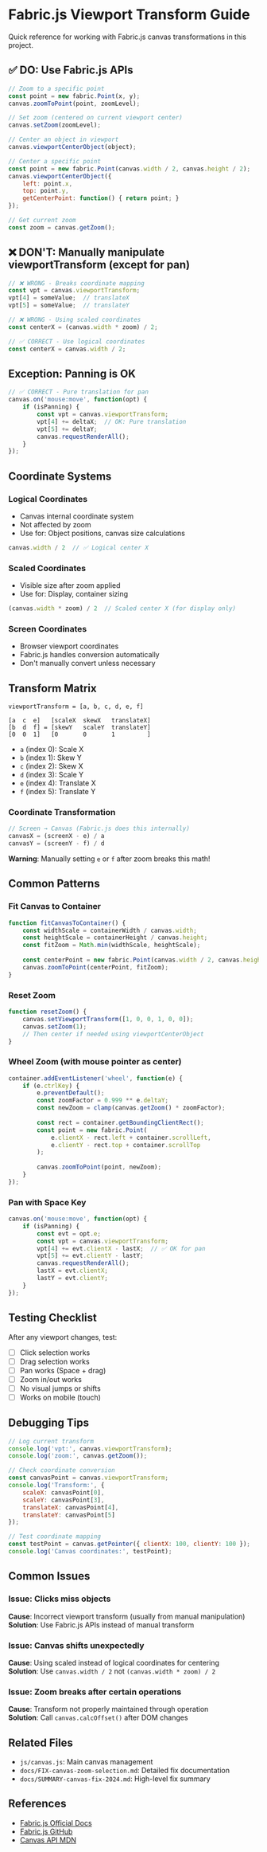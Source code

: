 # Fabric.js Viewport Transform Guide

Quick reference for working with Fabric.js canvas transformations in this project.

## ✅ DO: Use Fabric.js APIs

```javascript
// Zoom to a specific point
const point = new fabric.Point(x, y);
canvas.zoomToPoint(point, zoomLevel);

// Set zoom (centered on current viewport center)
canvas.setZoom(zoomLevel);

// Center an object in viewport
canvas.viewportCenterObject(object);

// Center a specific point
const point = new fabric.Point(canvas.width / 2, canvas.height / 2);
canvas.viewportCenterObject({
    left: point.x,
    top: point.y,
    getCenterPoint: function() { return point; }
});

// Get current zoom
const zoom = canvas.getZoom();
```

## ❌ DON'T: Manually manipulate viewportTransform (except for pan)

```javascript
// ❌ WRONG - Breaks coordinate mapping
const vpt = canvas.viewportTransform;
vpt[4] = someValue;  // translateX
vpt[5] = someValue;  // translateY

// ❌ WRONG - Using scaled coordinates
const centerX = (canvas.width * zoom) / 2;

// ✅ CORRECT - Use logical coordinates
const centerX = canvas.width / 2;
```

## Exception: Panning is OK

```javascript
// ✅ CORRECT - Pure translation for pan
canvas.on('mouse:move', function(opt) {
    if (isPanning) {
        const vpt = canvas.viewportTransform;
        vpt[4] += deltaX;  // OK: Pure translation
        vpt[5] += deltaY;
        canvas.requestRenderAll();
    }
});
```

## Coordinate Systems

### Logical Coordinates
- Canvas internal coordinate system
- Not affected by zoom
- Use for: Object positions, canvas size calculations
```javascript
canvas.width / 2  // ✅ Logical center X
```

### Scaled Coordinates
- Visible size after zoom applied
- Use for: Display, container sizing
```javascript
(canvas.width * zoom) / 2  // Scaled center X (for display only)
```

### Screen Coordinates
- Browser viewport coordinates
- Fabric.js handles conversion automatically
- Don't manually convert unless necessary

## Transform Matrix

```
viewportTransform = [a, b, c, d, e, f]

[a  c  e]   [scaleX  skewX   translateX]
[b  d  f] = [skewY   scaleY  translateY]
[0  0  1]   [0       0       1         ]
```

- `a` (index 0): Scale X
- `b` (index 1): Skew Y
- `c` (index 2): Skew X
- `d` (index 3): Scale Y
- `e` (index 4): Translate X
- `f` (index 5): Translate Y

### Coordinate Transformation
```javascript
// Screen → Canvas (Fabric.js does this internally)
canvasX = (screenX - e) / a
canvasY = (screenY - f) / d
```

**Warning**: Manually setting `e` or `f` after zoom breaks this math!

## Common Patterns

### Fit Canvas to Container
```javascript
function fitCanvasToContainer() {
    const widthScale = containerWidth / canvas.width;
    const heightScale = containerHeight / canvas.height;
    const fitZoom = Math.min(widthScale, heightScale);
    
    const centerPoint = new fabric.Point(canvas.width / 2, canvas.height / 2);
    canvas.zoomToPoint(centerPoint, fitZoom);
}
```

### Reset Zoom
```javascript
function resetZoom() {
    canvas.setViewportTransform([1, 0, 0, 1, 0, 0]);
    canvas.setZoom(1);
    // Then center if needed using viewportCenterObject
}
```

### Wheel Zoom (with mouse pointer as center)
```javascript
container.addEventListener('wheel', function(e) {
    if (e.ctrlKey) {
        e.preventDefault();
        const zoomFactor = 0.999 ** e.deltaY;
        const newZoom = clamp(canvas.getZoom() * zoomFactor);
        
        const rect = container.getBoundingClientRect();
        const point = new fabric.Point(
            e.clientX - rect.left + container.scrollLeft,
            e.clientY - rect.top + container.scrollTop
        );
        
        canvas.zoomToPoint(point, newZoom);
    }
});
```

### Pan with Space Key
```javascript
canvas.on('mouse:move', function(opt) {
    if (isPanning) {
        const evt = opt.e;
        const vpt = canvas.viewportTransform;
        vpt[4] += evt.clientX - lastX;  // ✅ OK for pan
        vpt[5] += evt.clientY - lastY;
        canvas.requestRenderAll();
        lastX = evt.clientX;
        lastY = evt.clientY;
    }
});
```

## Testing Checklist

After any viewport changes, test:
- [ ] Click selection works
- [ ] Drag selection works
- [ ] Pan works (Space + drag)
- [ ] Zoom in/out works
- [ ] No visual jumps or shifts
- [ ] Works on mobile (touch)

## Debugging Tips

```javascript
// Log current transform
console.log('vpt:', canvas.viewportTransform);
console.log('zoom:', canvas.getZoom());

// Check coordinate conversion
const canvasPoint = canvas.viewportTransform;
console.log('Transform:', {
    scaleX: canvasPoint[0],
    scaleY: canvasPoint[3],
    translateX: canvasPoint[4],
    translateY: canvasPoint[5]
});

// Test coordinate mapping
const testPoint = canvas.getPointer({ clientX: 100, clientY: 100 });
console.log('Canvas coordinates:', testPoint);
```

## Common Issues

### Issue: Clicks miss objects
**Cause**: Incorrect viewport transform (usually from manual manipulation)  
**Solution**: Use Fabric.js APIs instead of manual transform

### Issue: Canvas shifts unexpectedly
**Cause**: Using scaled instead of logical coordinates for centering  
**Solution**: Use `canvas.width / 2` not `(canvas.width * zoom) / 2`

### Issue: Zoom breaks after certain operations
**Cause**: Transform not properly maintained through operation  
**Solution**: Call `canvas.calcOffset()` after DOM changes

## Related Files

- `js/canvas.js`: Main canvas management
- `docs/FIX-canvas-zoom-selection.md`: Detailed fix documentation
- `docs/SUMMARY-canvas-fix-2024.md`: High-level fix summary

## References

- [Fabric.js Official Docs](http://fabricjs.com/docs/)
- [Fabric.js GitHub](https://github.com/fabricjs/fabric.js)
- [Canvas API MDN](https://developer.mozilla.org/en-US/docs/Web/API/Canvas_API)
